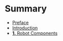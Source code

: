 # Summary

* [Preface](Book/Preface.md)
* [Introduction](Book/Introduction)
* [**1.** Robot Components](Books/Chapters/1.0.md)

